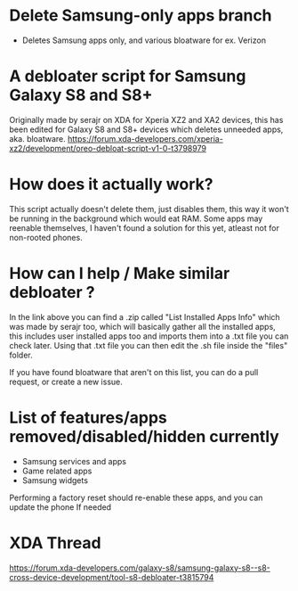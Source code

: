 # Delete Samsung-only apps branch
- Deletes Samsung apps only, and various bloatware for ex. Verizon

# A debloater script for Samsung Galaxy S8 and S8+

Originally made by serajr on XDA for Xperia XZ2 and XA2 devices, this has been edited for
Galaxy S8 and S8+ devices which deletes unneeded apps, aka. bloatware.
https://forum.xda-developers.com/xperia-xz2/development/oreo-debloat-script-v1-0-t3798979

# How does it actually work?

This script actually doesn't delete them, just disables them, this way it won't be running
in the background which would eat RAM. Some apps may reenable themselves, I haven't found a 
solution for this yet, atleast not for non-rooted phones.

# How can I help / Make similar debloater ?

In the link above you can find a .zip called "List Installed Apps Info" which was
made by serajr too, which will basically
gather all the installed apps, this includes user installed apps too and imports them
into a .txt file you can check later. Using that .txt file you can then edit the
.sh file inside the "files" folder.

If you have found bloatware that aren't on this list, you can do a pull request, or 
create a new issue.

# List of features/apps removed/disabled/hidden currently

- Samsung services and apps
- Game related apps
- Samsung widgets

Performing a factory reset should re-enable these apps, and you can update the phone If needed

# XDA Thread

https://forum.xda-developers.com/galaxy-s8/samsung-galaxy-s8--s8-cross-device-development/tool-s8-debloater-t3815794
